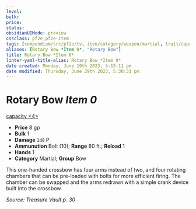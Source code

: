 ```yaml
---
level:
bulk:
price:
status:
obsidianUIMode: preview
cssclass: pf2e,pf2e-item
tags: [compendium/src/pf2e/tv, item/category/weapon/martial, trait/capacity-4]
aliases: [Rotary Bow *Item 0*, "Rotary Bow"]
title: Rotary Bow *Item 0*
linter-yaml-title-alias: Rotary Bow *Item 0*
date created: Monday, June 19th 2023, 5:15:11 pm
date modified: Thursday, June 29th 2023, 5:30:31 pm
---
```


# Rotary Bow *Item 0*

[capacity <4>](rules/traits/capacity-tv.md)  

- **Price** 8 gp
- **Bulk** 1
- **Damage** `1d8` P
- **Ammunution** Bolt (10); **Range** 80 ft.; **Reload** 1
- **Hands** 1
- **Category** Martial; **Group** Bow

This one-handed crossbow has four arms instead of two, and four rotating chambers that can be pre-loaded with bolts for more efficient firing. The chamber can be swapped and the arms redrawn with a simple crank device built into the crossbow.

*Source: Treasure Vault p. 30*

